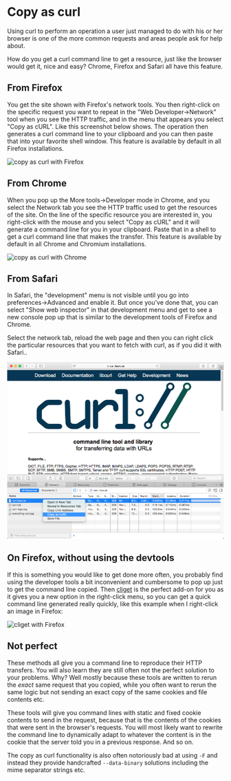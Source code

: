 # Copy as curl

Using curl to perform an operation a user just managed to do with his or her
browser is one of the more common requests and areas people ask for help
about.

How do you get a curl command line to get a resource, just like the browser
would get it, nice and easy? Chrome, Firefox and Safari all have this feature.

## From Firefox

You get the site shown with Firefox's network tools. You then right-click on
the specific request you want to repeat in the "Web Developer->Network" tool
when you see the HTTP traffic, and in the menu that appears you select "Copy
as cURL". Like this screenshot below shows. The operation then generates a
curl command line to your clipboard and you can then paste that into your
favorite shell window. This feature is available by default in all Firefox
installations.

![copy as curl with Firefox](firefox-copy-as-curl.png)

## From Chrome

When you pop up the More tools->Developer mode in Chrome, and you select the
Network tab you see the HTTP traffic used to get the resources of the site. On
the line of the specific resource you are interested in, you right-click with
the mouse and you select "Copy as cURL" and it will generate a command line
for you in your clipboard. Paste that in a shell to get a curl command line
that makes the transfer. This feature is available by default in all Chrome and
Chromium installations.

![copy as curl with Chrome](chrome-copy-as-curl.png)

## From Safari

In Safari, the "development" menu is not visible until you go into
preferences->Advanced and enable it. But once you've done that, you can select
"Show web inspector" in that development menu and get to see a new console pop
up that is similar to the development tools of Firefox and Chrome.

Select the network tab, reload the web page and then you can right click the
particular resources that you want to fetch with curl, as if you did it with
Safari..

![copy as curl with Safari](safari-copy-as-curl.png)

## On Firefox, without using the devtools

If this is something you would like to get done more often, you probably find
using the developer tools a bit inconvenient and cumbersome to pop up just to
get the command line copied. Then
[cliget](https://addons.mozilla.org/en-US/firefox/addon/cliget/) is the
perfect add-on for you as it gives you a new option in the right-click menu,
so you can get a quick command line generated really quickly, like this
example when I right-click an image in Firefox:

![cliget with Firefox](firefox-cliget.png)

## Not perfect

These methods all give you a command line to reproduce their HTTP transfers.
You will also learn they are still often not the perfect solution to your
problems. Why? Well mostly because these tools are written to rerun the
*exact* same request that you copied, while you often want to rerun the same
logic but not sending an exact copy of the same cookies and file contents etc.

These tools will give you command lines with static and fixed cookie contents
to send in the request, because that is the contents of the cookies that were
sent in the browser's requests. You will most likely want to rewrite the
command line to dynamically adapt to whatever the content is in the cookie
that the server told you in a previous response. And so on.

The copy as curl functionality is also often notoriously bad at using `-F` and
instead they provide handcrafted `--data-binary` solutions including the mime
separator strings etc.
